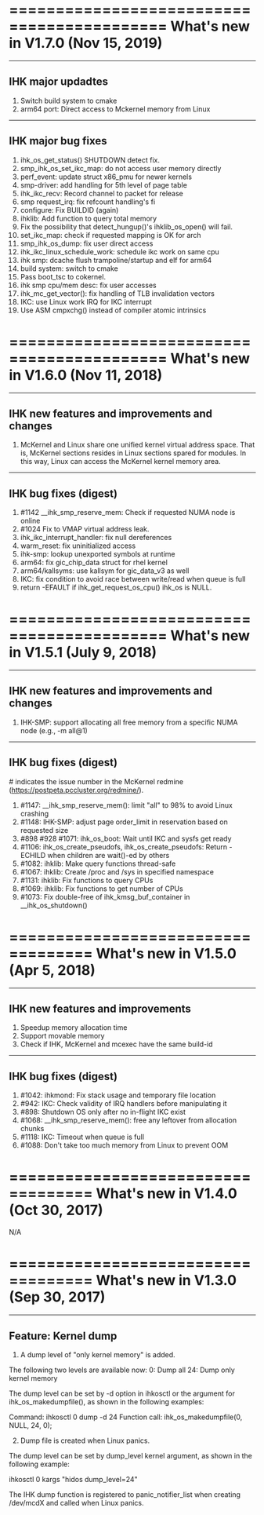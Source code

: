 ===========================================
What's new in V1.7.0 (Nov 15, 2019)
===========================================

------------------
IHK major updadtes
------------------
1. Switch build system to cmake
2. arm64 port: Direct access to Mckernel memory from Linux

-------------------
IHK major bug fixes
-------------------
1.  ihk_os_get_status() SHUTDOWN detect fix.
2.  smp_ihk_os_set_ikc_map: do not access user memory directly
3.  perf_event: update struct x86_pmu for newer kernels
4.  smp-driver: add handling for 5th level of page table
5.  ihk_ikc_recv: Record channel to packet for release
6.  smp request_irq: fix refcount handling's fi
7.  configure: Fix BUILDID (again)
8.  ihklib: Add function to query total memory
9.  Fix the possibility that detect_hungup()'s ihklib_os_open() will fail.
10. set_ikc_map: check if requested mapping is OK for arch
11. smp_ihk_os_dump: fix user direct access
12. ihk_ikc_linux_schedule_work: schedule ikc work on same cpu
13. ihk smp: dcache flush trampoline/startup and elf for arm64
14. build system: switch to cmake
15. Pass boot_tsc to cokernel.
16. ihk smp cpu/mem desc: fix user accesses
17. ihk_mc_get_vector(): fix handling of TLB invalidation vectors
18. IKC: use Linux work IRQ for IKC interrupt
19. Use ASM cmpxchg() instead of compiler atomic intrinsics

===========================================
What's new in V1.6.0 (Nov 11, 2018)
===========================================

---------------------------------------------
IHK new features and improvements and changes
---------------------------------------------
1. McKernel and Linux share one unified kernel virtual address space.
   That is, McKernel sections resides in Linux sections spared for
   modules.  In this way, Linux can access the McKernel kernel memory
   area.

----------------------
IHK bug fixes (digest)
----------------------
1. #1142 __ihk_smp_reserve_mem: Check if requested NUMA node is online
2. #1024 Fix to VMAP virtual address leak.
3. ihk_ikc_interrupt_handler: fix null dereferences
4. warm_reset: fix uninitialized access
5. ihk-smp: lookup unexported symbols at runtime
6. arm64: fix gic_chip_data struct for rhel kernel
7. arm64/kallsyms: use kallsym for gic_data_v3 as well
8. IKC: fix condition to avoid race between write/read when queue is full
9. return -EFAULT if ihk_get_request_os_cpu() ihk_os is NULL.

===========================================
What's new in V1.5.1 (July 9, 2018)
===========================================

---------------------------------------------
IHK new features and improvements and changes
---------------------------------------------
1. IHK-SMP: support allocating all free memory from a specific NUMA
   node (e.g., -m all@1)

----------------------
IHK bug fixes (digest)
----------------------
#<num> indicates the issue number in the McKernel redmine
(https://postpeta.pccluster.org/redmine/).

1. #1147: __ihk_smp_reserve_mem(): limit "all" to 98% to avoid Linux crashing
2. #1148: IHK-SMP: adjust page order_limit in reservation based on requested
                   size
3. #898 #928 #1071: ihk_os_boot: Wait until IKC and sysfs get ready
4. #1106: ihk_os_create_pseudofs, ihk_os_create_pseudofs: Return
          -ECHILD when children are wait()-ed by others
5. #1082: ihklib: Make query functions thread-safe
6. #1067: ihklib: Create /proc and /sys in specified namespace
7. #1131: ihklib: Fix functions to query CPUs
8. #1069: ihklib: Fix functions to get number of CPUs
9. #1073: Fix double-free of ihk_kmsg_buf_container in __ihk_os_shutdown()

===================================
What's new in V1.5.0 (Apr 5, 2018)
===================================

---------------------------------
IHK new features and improvements
---------------------------------
1. Speedup memory allocation time
2. Support movable memory
3. Check if IHK, McKernel and mcexec have the same build-id

----------------------
IHK bug fixes (digest)
----------------------
1. #1042: ihkmond: Fix stack usage and temporary file location
2. #942: IKC: Check validity of IRQ handlers before manipulating it
3. #898: Shutdown OS only after no in-flight IKC exist
4. #1068: __ihk_smp_reserve_mem(): free any leftover from allocation chunks
5. #1118: IKC: Timeout when queue is full
6. #1088: Don't take too much memory from Linux to prevent OOM


===================================
What's new in V1.4.0 (Oct 30, 2017)
===================================

N/A


===================================
What's new in V1.3.0 (Sep 30, 2017)
===================================

--------------------
Feature: Kernel dump
--------------------
1. A dump level of "only kernel memory" is added.

The following two levels are available now:
   0: Dump all
  24: Dump only kernel memory

The dump level can be set by -d option in ihkosctl or the argument
for ihk_os_makedumpfile(), as shown in the following examples:

   Command:		ihkosctl 0 dump -d 24
   Function call:	ihk_os_makedumpfile(0, NULL, 24, 0);

2. Dump file is created when Linux panics.

The dump level can be set by dump_level kernel argument, as shown in the
following example:

   ihkosctl 0 kargs "hidos dump_level=24"

The IHK dump function is registered to panic_notifier_list when creating
/dev/mcdX and called when Linux panics.
